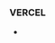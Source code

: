 <!-- https://www.figma.com/file/JxLDOHsukerLNN9oiNqxjk/POS-Design?type=design&node-id=6-2&mode=design&t=nsoEmGf2jyReUEHc-0 -->

<!-- https://upos-api.dev-asha.com/swagger -->

<!-- ### UPOS
- https://upos-back-office.vercel.app -->
### VERCEL
- 

